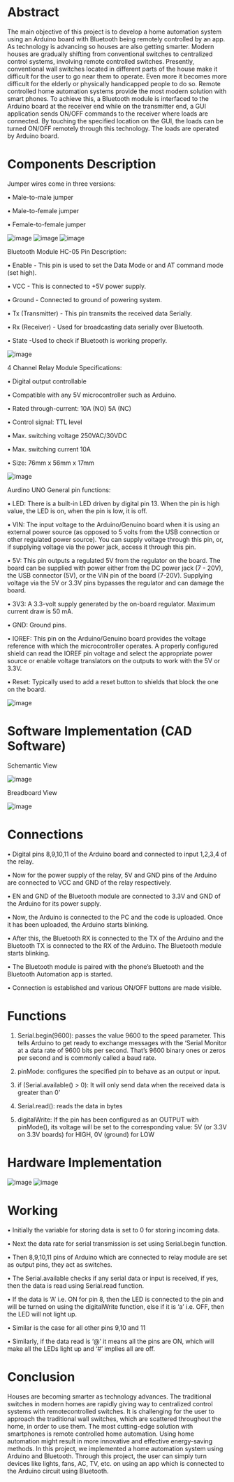 # Abstract
The main objective of this project is to develop a home automation system using an Arduino board with Bluetooth being remotely controlled by an app. As technology is advancing so houses are also getting smarter. Modern houses are gradually shifting from conventional switches to centralized control systems, involving remote controlled switches. Presently, conventional wall switches located in different parts of the house make it difficult for the user to go near them to operate. Even more it becomes more difficult for the elderly or physically handicapped people to do so. Remote controlled home automation systems provide the most modern solution with smart phones. To achieve this, a Bluetooth module is interfaced to the Arduino board at the receiver end while on the transmitter end, a GUI application sends ON/OFF commands to the receiver where loads are connected. By touching the specified location on the GUI, the loads can be turned ON/OFF remotely through this technology. The loads are operated by Arduino board.

# Components Description
Jumper wires come in three versions:

• Male-to-male jumper

• Male-to-female jumper

• Female-to-female jumper

![image](https://github.com/KasiR07/IOT-based-Home-Automation-System/assets/108777263/f4922c87-608e-4232-98ef-b3b6e8c69d35)
![image](https://github.com/KasiR07/IOT-based-Home-Automation-System/assets/108777263/e01ebba5-8cb2-41dc-b018-1e7261cda9b9)
![image](https://github.com/KasiR07/IOT-based-Home-Automation-System/assets/108777263/948a4f43-1983-4edd-9270-da7481497b03)

Bluetooth Module HC-05
Pin Description:

• Enable - This pin is used to set the Data Mode or and AT command mode (set high).

• VCC - This is connected to +5V power supply.

• Ground - Connected to ground of powering system.

• Tx (Transmitter) - This pin transmits the received data Serially.

• Rx (Receiver) - Used for broadcasting data serially over Bluetooth.

• State -Used to check if Bluetooth is working properly.

![image](https://github.com/KasiR07/IOT-based-Home-Automation-System/assets/108777263/205fa283-4845-4e53-9ce8-d3ad3f55103a)

4 Channel Relay Module
Specifications:

• Digital output controllable

• Compatible with any 5V microcontroller such as Arduino.

• Rated through-current: 10A (NO) 5A (NC)

• Control signal: TTL level

• Max. switching voltage 250VAC/30VDC

• Max. switching current 10A

• Size: 76mm x 56mm x 17mm

![image](https://github.com/KasiR07/IOT-based-Home-Automation-System/assets/108777263/13d4246c-ebab-4c53-88cb-599ce7f904ea)

Aurdino UNO
General pin functions:

• LED: There is a built-in LED driven by digital pin 13. When the pin is high value, the LED is on, when the pin is low, it is off.

• VIN: The input voltage to the Arduino/Genuino board when it is using an external power source (as opposed to 5 volts from the USB connection or other regulated power source). You can supply voltage through       this pin, or, if supplying voltage via the power jack, access it through this pin.

• 5V: This pin outputs a regulated 5V from the regulator on the board. The board can be supplied with power either from the DC power jack (7 - 20V), the USB connector (5V), or the VIN pin of the board (7-20V).     Supplying voltage via the 5V or 3.3V pins bypasses the regulator and can damage the board.

• 3V3: A 3.3-volt supply generated by the on-board regulator. Maximum current draw is 50 mA.

• GND: Ground pins.

• IOREF: This pin on the Arduino/Genuino board provides the voltage reference with which the microcontroller operates. A properly configured shield can read the IOREF pin voltage and select the appropriate power   source or enable voltage translators on the outputs to work with the 5V or 3.3V.

• Reset: Typically used to add a reset button to shields that block the one on the board.

![image](https://github.com/KasiR07/IOT-based-Home-Automation-System/assets/108777263/ef4eafb8-bd7f-45c2-9605-ba28e6154890)

# Software Implementation (CAD Software)
Schemantic View

![image](https://github.com/KasiR07/IOT-based-Home-Automation-System/assets/108777263/e24ab65d-c891-426a-a1ae-78725dcbb7dc)

Breadboard View

![image](https://github.com/KasiR07/IOT-based-Home-Automation-System/assets/108777263/d5e555ae-3bad-4b07-b68f-131024431fc3)

# Connections

• Digital pins 8,9,10,11 of the Arduino board and connected to input 1,2,3,4 of the relay.

• Now for the power supply of the relay, 5V and GND pins of the Arduino are connected to VCC and GND of the relay respectively.

• EN and GND of the Bluetooth module are connected to 3.3V and GND of the Arduino for its power supply.

• Now, the Arduino is connected to the PC and the code is uploaded. Once it has been uploaded, the Arduino starts blinking.

• After this, the Bluetooth RX is connected to the TX of the Arduino and the Bluetooth TX is connected to the RX of the Arduino. The Bluetooth module starts blinking.

• The Bluetooth module is paired with the phone’s Bluetooth and the Bluetooth Automation app is started.

• Connection is established and various ON/OFF buttons are made visible.

# Functions

1) Serial.begin(9600): passes the value 9600 to the speed parameter. This tells Arduino to get ready to exchange messages with the ‘Serial Monitor at a data rate of 9600 bits per second. That’s 9600 binary ones or zeros per second and is commonly called a baud rate.

2) pinMode: configures the specified pin to behave as an output or input.

3) if (Serial.available() > 0): It will only send data when the received data is greater than 0'

4) Serial.read(): reads the data in bytes

5) digitalWrite: If the pin has been configured as an OUTPUT with pinMode(), its voltage will be set to the corresponding value: 5V (or 3.3V on 3.3V boards) for HIGH, 0V (ground) for LOW

# Hardware Implementation
![image](https://github.com/KasiR07/IOT-based-Home-Automation-System/assets/108777263/4b8cfed3-769f-45d9-9751-6a49ce7c8074)
![image](https://github.com/KasiR07/IOT-based-Home-Automation-System/assets/108777263/35ff46c8-a8e7-4255-bbe3-a3fb37d170e5)

# Working

• Initially the variable for storing data is set to 0 for storing incoming data.

• Next the data rate for serial transmission is set using Serial.begin function.

• Then 8,9,10,11 pins of Arduino which are connected to relay module are set as output pins, they act as switches.

• The Serial.available checks if any serial data or input is received, if yes, then the
  data is read using Serial.read function.

• If the data is ‘A’ i.e. ON for pin 8, then the LED is connected to the pin and will be turned on using the digitalWrite function, else if it is ‘a’ i.e. OFF, then    the LED will not light up.

• Similar is the case for all other pins 9,10 and 11

• Similarly, if the data read is ‘@’ it means all the pins are ON, which will make all the LEDs light up and ‘#’ implies all are off.

# Conclusion
Houses are becoming smarter as technology advances. The traditional switches in modern homes are rapidly giving way to centralized control systems with remotecontrolled switches. It is challenging for the user to approach the traditional wall switches, which are scattered throughout the home, in order to use them. The most cutting-edge solution with smartphones is remote controlled home automation. Using home automation might result in more innovative and effective energy-saving methods. In this project, we implemented a home automation system using Arduino and Bluetooth. Through this project, the user can simply turn devices like lights, fans, AC, TV, etc. on using an app which is connected to the Arduino circuit using Bluetooth.










